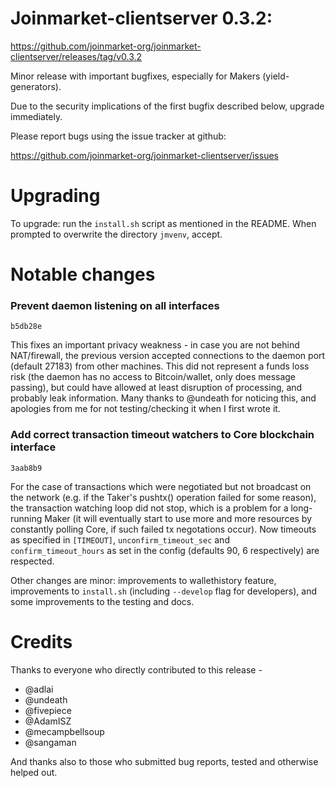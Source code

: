 Joinmarket-clientserver 0.3.2:
=================

<https://github.com/joinmarket-org/joinmarket-clientserver/releases/tag/v0.3.2>

Minor release with important bugfixes, especially for Makers (yield-generators).

Due to the security implications of the first bugfix described below, upgrade immediately.

Please report bugs using the issue tracker at github:

<https://github.com/joinmarket-org/joinmarket-clientserver/issues>

Upgrading 
=========

To upgrade: run the `install.sh` script as mentioned in the README. When prompted to overwrite the directory `jmvenv`, accept.


Notable changes
===============

### Prevent daemon listening on all interfaces

`b5db28e`

This fixes an important privacy weakness - in case you are not behind NAT/firewall, the previous version
accepted connections to the daemon port (default 27183) from other machines. This did not represent
a funds loss risk (the daemon has no access to Bitcoin/wallet, only does message passing), but could have
allowed at least disruption of processing, and probably leak information. Many thanks to @undeath for
noticing this, and apologies from me for not testing/checking it when I first wrote it.

### Add correct transaction timeout watchers to Core blockchain interface

`3aab8b9`

For the case of transactions which were negotiated but not broadcast on the network (e.g. if the
Taker's pushtx() operation failed for some reason), the transaction watching loop did not stop,
which is a problem for a long-running Maker (it will eventually start to use more and more resources
by constantly polling Core, if such failed tx negotations occur).
Now timeouts as specified in `[TIMEOUT]`, `unconfirm_timeout_sec` and `confirm_timeout_hours`
as set in the config (defaults 90, 6 respectively) are respected.

Other changes are minor: improvements to wallethistory feature, improvements to `install.sh` (including `--develop` flag for developers),
and some improvements to the testing and docs.

Credits
=======

Thanks to everyone who directly contributed to this release -

- @adlai
- @undeath
- @fivepiece
- @AdamISZ
- @mecampbellsoup
- @sangaman

And thanks also to those who submitted bug reports, tested and otherwise helped out.
